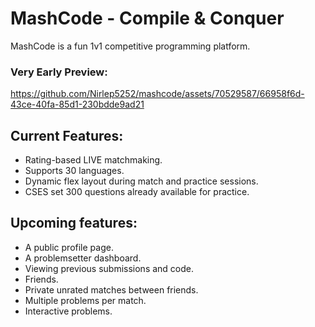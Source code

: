 # MashCode - Compile & Conquer

MashCode is a fun 1v1 competitive programming platform.

### Very Early Preview:

https://github.com/Nirlep5252/mashcode/assets/70529587/66958f6d-43ce-40fa-85d1-230bdde9ad21

## Current Features:

- Rating-based LIVE matchmaking.
- Supports 30 languages.
- Dynamic flex layout during match and practice sessions.
- CSES set 300 questions already available for practice.

## Upcoming features:

- A public profile page.
- A problemsetter dashboard.
- Viewing previous submissions and code.
- Friends.
- Private unrated matches between friends.
- Multiple problems per match.
- Interactive problems.
